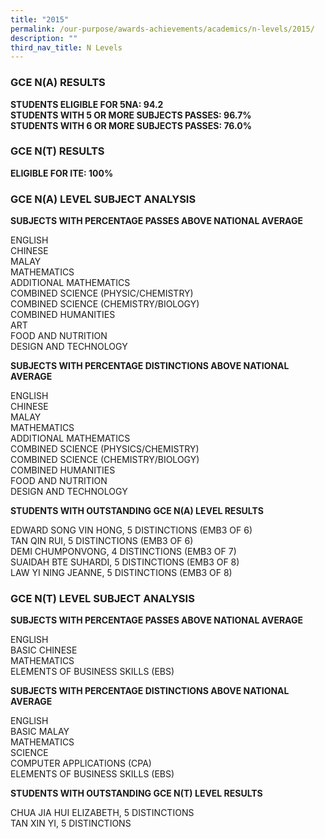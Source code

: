```yaml
---
title: "2015"
permalink: /our-purpose/awards-achievements/academics/n-levels/2015/
description: ""
third_nav_title: N Levels
---
```

### GCE N(A) RESULTS

**STUDENTS ELIGIBLE FOR 5NA: 94.2**<br>
**STUDENTS WITH 5 OR MORE SUBJECTS PASSES: 96.7%**         <br> 
**STUDENTS WITH 6 OR MORE SUBJECTS PASSES: 76.0%**

### GCE N(T) RESULTS

**ELIGIBLE FOR ITE: 100%**

### GCE N(A) LEVEL SUBJECT ANALYSIS

**SUBJECTS WITH PERCENTAGE PASSES ABOVE NATIONAL AVERAGE**

ENGLISH<br>
CHINESE<br>
MALAY<br>
MATHEMATICS<br>
ADDITIONAL MATHEMATICS<br>
COMBINED SCIENCE (PHYSIC/CHEMISTRY)<br>
COMBINED SCIENCE (CHEMISTRY/BIOLOGY)<br>
COMBINED HUMANITIES<br>
ART<br>
FOOD AND NUTRITION<br>
DESIGN AND TECHNOLOGY<br>

**SUBJECTS WITH PERCENTAGE DISTINCTIONS ABOVE NATIONAL AVERAGE**

ENGLISH<br>
CHINESE<br>
MALAY<br>
MATHEMATICS<br>
ADDITIONAL MATHEMATICS <br>
COMBINED SCIENCE (PHYSICS/CHEMISTRY)<br>
COMBINED SCIENCE (CHEMISTRY/BIOLOGY)<br>
COMBINED HUMANITIES<br>
FOOD AND NUTRITION<br>
DESIGN AND TECHNOLOGY



**STUDENTS WITH OUTSTANDING GCE N(A) LEVEL RESULTS**

EDWARD SONG VIN HONG, 5 DISTINCTIONS (EMB3 OF 6)<br>
TAN QIN RUI, 5 DISTINCTIONS (EMB3 OF 6)<br>
DEMI CHUMPONVONG, 4 DISTINCTIONS (EMB3 OF 7)<br>
SUAIDAH BTE SUHARDI, 5 DISTINCTIONS (EMB3 OF 8)<br>
LAW YI NING JEANNE, 5 DISTINCTIONS (EMB3 OF 8)

### GCE N(T) LEVEL SUBJECT ANALYSIS

**SUBJECTS WITH PERCENTAGE PASSES ABOVE NATIONAL AVERAGE**

ENGLISH<br>
BASIC CHINESE<br>
MATHEMATICS<br>
ELEMENTS OF BUSINESS SKILLS (EBS)

**SUBJECTS WITH PERCENTAGE DISTINCTIONS ABOVE NATIONAL AVERAGE**

ENGLISH<br>
BASIC MALAY<br>
MATHEMATICS<br>
SCIENCE <br>
COMPUTER APPLICATIONS (CPA)<br>
ELEMENTS OF BUSINESS SKILLS (EBS)

**STUDENTS WITH OUTSTANDING GCE N(T) LEVEL RESULTS**

CHUA JIA HUI ELIZABETH, 5 DISTINCTIONS<br>
TAN XIN YI, 5 DISTINCTIONS